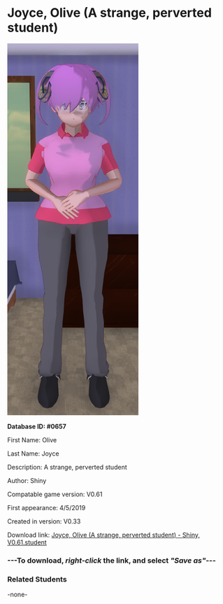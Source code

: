 # Joyce, Olive (A strange, perverted student)

<img src="../../Files/Images/Joyce, Olive (A strange, perverted student).png" title="Joyce, Olive (A strange, perverted student) - Shiny, V0.61">

**Database ID: #0657**

First Name: Olive

Last Name: Joyce

Description: A strange, perverted student

Author: Shiny

Compatable game version: V0.61

First appearance: 4/5/2019

Created in version: V0.33

Download link: <a href="https://raw.githubusercontent.com/Arbiter1223/Daigaku-Gurashi-Custom-Students/master/Files/Student%20Files/Joyce%2C%20Olive%20(A%20strange%2C%20perverted%20student)%20-%20Shiny%2C%20V0.61.student">Joyce, Olive (A strange, perverted student) - Shiny, V0.61.student</a>

### ---**To download, _right-click_ the link, and select _"Save as"_**---

### Related Students

-none-
